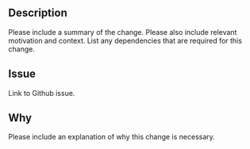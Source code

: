 ## Description

Please include a summary of the change. Please also include relevant motivation and context. List any dependencies that are required for this change.

## Issue

Link to Github issue.

## Why

Please include an explanation of why this change is necessary.
